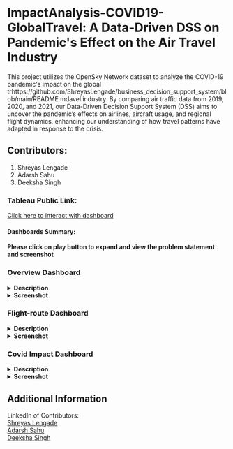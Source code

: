 # ImpactAnalysis-COVID19-GlobalTravel: A Data-Driven DSS on Pandemic's Effect on the Air Travel Industry
This project utilizes the OpenSky Network dataset to analyze the COVID-19 pandemic's impact on the global trhttps://github.com/ShreyasLengade/business_decision_support_system/blob/main/README.mdavel industry. By comparing air traffic data from 2019, 2020, and 2021, our Data-Driven Decision Support System (DSS) aims to uncover the pandemic’s effects on airlines, aircraft usage, and regional flight dynamics, enhancing our understanding of how travel patterns have adapted in response to the crisis.

## Contributors:
<ol>
<li>Shreyas Lengade</li>
<li>Adarsh Sahu</li>
<li>Deeksha Singh</li>
</ol>

### Tableau Public Link:
<p>
  <a href="https://public.tableau.com/views/MIS41040Team20_17133386488720/BDSS?:language=en-US&:sid=&:display_count=n&:origin=viz_share_link">Click here to interact with dashboard</a>
</p>

#### Dashboards Summary:
<b> Please click on play button to expand and view the problem statement and screenshot </b>
### Overview Dashboard
<details>
  <summary><strong>Description</strong></summary>
The overview utilizes OpenSky Network data from 2019-2021, combined with airline and ICAO-IATA information, to analyze flight volumes by airline and region. This analysis identifies the busiest airports and provides a visual breakdown of regional flight activities, offering insights into the impacts of COVID-19 on the travel industry.
</details>

<details>
  <summary><strong>Screenshot</strong></summary>
  <img src="https://github.com/ShreyasLengade/Github-Images/blob/5ce84745b5f69c97316bc1ead5a76a980a4a62c1/Overview_bdss.png" alt="Overview Dashboard Screenshot" style="max-width: 100%; border-radius: 8px; box-shadow: 0 2px 6px rgba(0, 0, 0, 0.1);">
</details>

### Flight-route Dashboard
<details>
  <summary><strong>Description</strong></summary>
The "Flight-route" analysis uses 2020 OpenSky Network data, integrated with ICAO-IATA information, to map flight routes during the COVID-19 period. By utilizing origin and destination coordinates, we track flights from each starting point to various destinations, measuring flight counts and distances. Additionally, a month-wise filter on our dashboard highlights the decline in flight activities during peak COVID-19 months and regional lockdowns.
</details>

<details>
  <summary><strong>Screenshot</strong></summary>
  <img src="https://github.com/ShreyasLengade/Github-Images/blob/5ce84745b5f69c97316bc1ead5a76a980a4a62c1/Flight_route_bdss.png" alt="Overview Dashboard Screenshot" style="max-width: 100%; border-radius: 8px; box-shadow: 0 2px 6px rgba(0, 0, 0, 0.1);">
</details>

### Covid Impact Dashboard
<details>
  <summary><strong>Description</strong></summary>
The "Covid Impact" dashboard integrates two datasets: regional COVID-19 case and death rates, and the 2020_master_file detailing monthly flight activities. We provide two key visualizations: one showing monthly flight counts and another displaying COVID-19 deaths in thousands and cases in millions. Users can navigate these visualizations by month and region, facilitating informed decision-making.
</details>

<details>
  <summary><strong>Screenshot</strong></summary>
  <img src="https://github.com/ShreyasLengade/Github-Images/blob/5ce84745b5f69c97316bc1ead5a76a980a4a62c1/covid_impact_bdss.jpg" alt="Overview Dashboard Screenshot" style="max-width: 100%; border-radius: 8px; box-shadow: 0 2px 6px rgba(0, 0, 0, 0.1);">
</details>

## Additional Information 
LinkedIn of Contributors:<br> 
<a href="https://www.linkedin.com/in/shreyas-lengade-6b32971a3/">Shreyas Lengade</a><br>
<a href="https://www.linkedin.com/in/adarsh-sahu-230833185/">Adarsh Sahu</a><br>
<a href="https://www.linkedin.com/in/deeksha-here/">Deeksha Singh</a><br>
